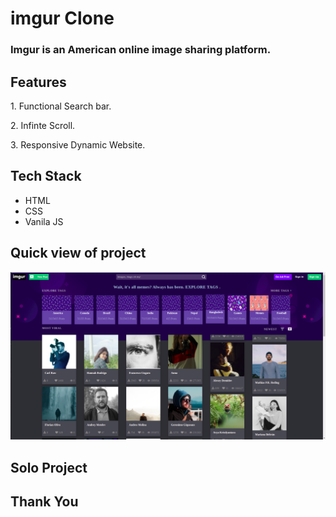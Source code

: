 # imgur Clone

<h3>Imgur is an American online image sharing platform.</h3>

## Features
<p>1. Functional Search bar.</p>
<p>2. Infinte Scroll.</p>
<p>3. Responsive Dynamic Website.</p>

## Tech Stack
<ul>
  <li>HTML</li>
  <li>CSS</li>
  <li>Vanila JS</li>
</ul>

## Quick view of project
<img src="https://github.com/bhaskarkrp/imgur/blob/master/images/Screenshot%20from%202022-04-17%2019-57-15.png"/>

## Solo Project

## Thank You
